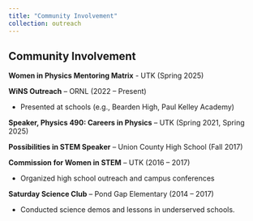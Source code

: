 ```yaml
---
title: "Community Involvement"
collection: outreach
---
```


## Community Involvement

**Women in Physics Mentoring Matrix** - UTK (Spring 2025)

**WiNS Outreach** – ORNL (2022 – Present)
- Presented at schools (e.g., Bearden High, Paul Kelley Academy)

**Speaker, Physics 490: Careers in Physics** – UTK (Spring 2021, Spring 2025)

**Possibilities in STEM Speaker** – Union County High School (Fall 2017)

**Commission for Women in STEM** – UTK (2016 – 2017)
- Organized high school outreach and campus conferences

**Saturday Science Club** – Pond Gap Elementary (2014 – 2017)
- Conducted science demos and lessons in underserved schools.


